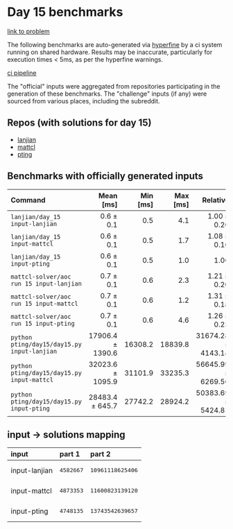 # Day 15 benchmarks

[link to problem](http://adventofcode.com/2022/day/15)

The following benchmarks are auto-generated via [hyperfine](https://github.com/sharkdp/hyperfine) by a ci system running on shared hardware. Results may be inaccurate, particularly for execution times < 5ms, as per the hyperfine warnings.

[ci pipeline](http://ci.papercode.net:8080/teams/aoc2022/pipelines/aoc-compare-2022)

The "official" inputs were aggregated from repositories participating in the generation of these benchmarks. The "challenge" inputs (if any) were sourced from various places, including the subreddit.

## Repos (with solutions for day 15)


- [lanjian](https://github.com/LanJian/aoc-2022)
- [mattcl](https://github.com/mattcl/aoc2022)
- [pting](https://github.com/pting/aoc2022)

## Benchmarks with officially generated inputs
| Command | Mean [ms] | Min [ms] | Max [ms] | Relative |
|:---|---:|---:|---:|---:|
| `lanjian/day_15 input-lanjian` | 0.6 ± 0.1 | 0.5 | 4.1 | 1.00 ± 0.20 |
| `lanjian/day_15 input-mattcl` | 0.6 ± 0.1 | 0.5 | 1.7 | 1.08 ± 0.16 |
| `lanjian/day_15 input-pting` | 0.6 ± 0.1 | 0.5 | 1.0 | 1.00 |
| `mattcl-solver/aoc run 15 input-lanjian` | 0.7 ± 0.1 | 0.6 | 2.3 | 1.21 ± 0.20 |
| `mattcl-solver/aoc run 15 input-mattcl` | 0.7 ± 0.1 | 0.6 | 1.2 | 1.31 ± 0.18 |
| `mattcl-solver/aoc run 15 input-pting` | 0.7 ± 0.1 | 0.6 | 4.6 | 1.26 ± 0.23 |
| `python pting/day15/day15.py input-lanjian` | 17906.4 ± 1390.6 | 16308.2 | 18839.8 | 31674.28 ± 4143.14 |
| `python pting/day15/day15.py input-mattcl` | 32023.6 ± 1095.9 | 31101.9 | 33235.3 | 56645.99 ± 6269.56 |
| `python pting/day15/day15.py input-pting` | 28483.4 ± 645.7 | 27742.2 | 28924.2 | 50383.69 ± 5424.81 |

## input -> solutions mapping
|input|part 1|part 2|
|:---|:---|:---|
|input-lanjian|<pre>4582667</pre>|<pre>10961118625406</pre>|
|input-mattcl|<pre>4873353</pre>|<pre>11600823139120</pre>|
|input-pting|<pre>4748135</pre>|<pre>13743542639657</pre>|
